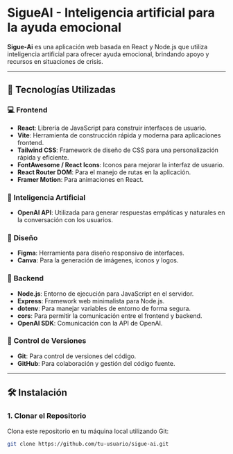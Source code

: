 # SigueAI - Inteligencia artificial para la ayuda emocional

**Sigue-Ai** es una aplicación web basada en React y Node.js que utiliza inteligencia artificial para ofrecer ayuda emocional, brindando apoyo y recursos en situaciones de crisis.

---

## 🚀 Tecnologías Utilizadas

### 💻 **Frontend**

- **React**: Librería de JavaScript para construir interfaces de usuario.
- **Vite**: Herramienta de construcción rápida y moderna para aplicaciones frontend.
- **Tailwind CSS**: Framework de diseño de CSS para una personalización rápida y eficiente.
- **FontAwesome / React Icons**: Iconos para mejorar la interfaz de usuario.
- **React Router DOM**: Para el manejo de rutas en la aplicación.
- **Framer Motion**: Para animaciones en React.

### 🧠 **Inteligencia Artificial**

- **OpenAI API**: Utilizada para generar respuestas empáticas y naturales en la conversación con los usuarios.

### 🎨 **Diseño**

- **Figma**: Herramienta para diseño responsivo de interfaces.
- **Canva**: Para la generación de imágenes, iconos y logos.

### 🧩 **Backend**

- **Node.js**: Entorno de ejecución para JavaScript en el servidor.
- **Express**: Framework web minimalista para Node.js.
- **dotenv**: Para manejar variables de entorno de forma segura.
- **cors**: Para permitir la comunicación entre el frontend y backend.
- **OpenAI SDK**: Comunicación con la API de OpenAI.

### 🔧 **Control de Versiones**

- **Git**: Para control de versiones del código.
- **GitHub**: Para colaboración y gestión del código fuente.

---

## 🛠 Instalación

### 1. Clonar el Repositorio

Clona este repositorio en tu máquina local utilizando Git:

```bash
git clone https://github.com/tu-usuario/sigue-ai.git
```
